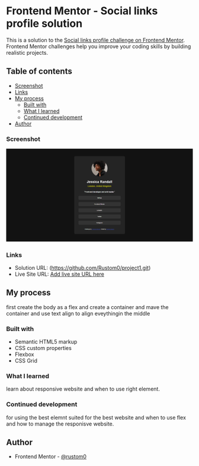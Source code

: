 # Frontend Mentor - Social links profile solution

This is a solution to the [Social links profile challenge on Frontend Mentor](https://www.frontendmentor.io/challenges/social-links-profile-UG32l9m6dQ). Frontend Mentor challenges help you improve your coding skills by building realistic projects. 

## Table of contents
  - [Screenshot](#screenshot)
  - [Links](#links)
- [My process](#my-process)
  - [Built with](#built-with)
  - [What I learned](#what-i-learned)
  - [Continued development](#continued-development)
- [Author](#author)
### Screenshot

![](./sc.png)

### Links

- Solution URL: (https://github.com/Rustom0/project1.git)
- Live Site URL: [Add live site URL here](https://your-live-site-url.com)

## My process
first create the body as a flex and create a container and mave the container and use text align to align eveythingin the middle 

### Built with

- Semantic HTML5 markup
- CSS custom properties
- Flexbox
- CSS Grid

### What I learned
learn about responsive website and when to use right element.

### Continued development

for using the best elemnt suited for the best website and when to use flex and how to manage the responisve website.

## Author

- Frontend Mentor - [@rustom0](https://www.frontendmentor.io/profile/Rustom0)
